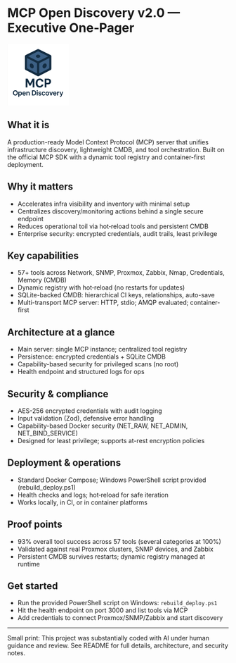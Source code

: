# MCP Open Discovery v2.0 — Executive One‑Pager

<img src="../mcp-open-discovery-logo.png" alt="MCP Open Discovery" width="140" />

## What it is

A production-ready Model Context Protocol (MCP) server that unifies infrastructure discovery, lightweight CMDB, and tool orchestration. Built on the official MCP SDK with a dynamic tool registry and container-first deployment.

## Why it matters

- Accelerates infra visibility and inventory with minimal setup
- Centralizes discovery/monitoring actions behind a single secure endpoint
- Reduces operational toil via hot‑reload tools and persistent CMDB
- Enterprise security: encrypted credentials, audit trails, least privilege

## Key capabilities

- 57+ tools across Network, SNMP, Proxmox, Zabbix, Nmap, Credentials, Memory (CMDB)
- Dynamic registry with hot‑reload (no restarts for updates)
- SQLite-backed CMDB: hierarchical CI keys, relationships, auto-save
- Multi-transport MCP server: HTTP, stdio; AMQP evaluated; container-first

## Architecture at a glance

- Main server: single MCP instance; centralized tool registry
- Persistence: encrypted credentials + SQLite CMDB
- Capability-based security for privileged scans (no root)
- Health endpoint and structured logs for ops

## Security & compliance

- AES-256 encrypted credentials with audit logging
- Input validation (Zod), defensive error handling
- Capability-based Docker security (NET_RAW, NET_ADMIN, NET_BIND_SERVICE)
- Designed for least privilege; supports at-rest encryption policies

## Deployment & operations

- Standard Docker Compose; Windows PowerShell script provided (rebuild_deploy.ps1)
- Health checks and logs; hot‑reload for safe iteration
- Works locally, in CI, or in container platforms

## Proof points

- 93% overall tool success across 57 tools (several categories at 100%)
- Validated against real Proxmox clusters, SNMP devices, and Zabbix
- Persistent CMDB survives restarts; dynamic registry managed at runtime

## Get started

- Run the provided PowerShell script on Windows: `rebuild_deploy.ps1`
- Hit the health endpoint on port 3000 and list tools via MCP
- Add credentials to connect Proxmox/SNMP/Zabbix and start discovery

---

Small print: This project was substantially coded with AI under human guidance and review. See README for full details, architecture, and security notes.
